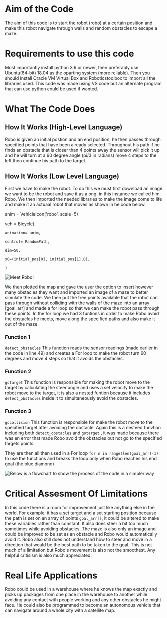 # Aim of the Code
The aim of this code is to start the robot (robo) at a certain position and make this robot navigate through walls and random obstacles to escape a maze.

# Requirements to use this code
Most importantly install python 3.6 or newer, then preferably use Ubuntu(64-bit) 18.04 as the oparting system (more reliable). Then you should install Oracle VM Virtual Box and Roboticstoolbox to import all the libraries used. This code was made using VS code but an alternate program that can use python could be used if wanted.

# What The Code Does

## How It Works (High-Level Language)
Robo is given an initial postion and an end position, he then passes through specified points that have been already selected. Throughout his path if he finds an obstacle that is closer than 4 points away the sensor will pick it up and he will turn at a 60 degree angle (pi/3 in radians) move 4 steps to the left then continue his path to the target.

## How It Works (Low Level Language)
First we have to make the robot. To do this we must first download an image we want to be the robot and save it as a png, in this instance we called him Robo. We then imported the needed libraries to make the image come to life and make it an actuaal robot that moves as shown in he code below.

anim = VehicleIcon('robo', scale=5)

veh = Bicycle(

    animation= anim,

    control= RandomPath,

    dim=50,

    x0=(initial_pos[0], initial_pos[1],0),

    )
  
![Meet Robo!](/desktop/robo.png)

We then plotted the map and gave the user the option to insert however many obstacles they want and imported an image of a maze to better simulate the code. We then put the free points available that the robot can pass through without colliding with the walls of the maze into an array [goal_arr] and made a for loop so that we can make the robot pass through these points. In the for loop we had 3 funtions in order to make Robo avoid the obstacles he meets, move along the specified paths and also make it out of the maze.

### Function 1            
`detect_obstacles` This function reads the sensor readings (made earlier in the code in line 49) and creates a For loop to make the robot turn 60 degrees and move 4 steps so that it avoids the obstacles.

### Function 2
`gotarget` This function is responsible for making the robot move to the target by calculating the steer angle and uses a set velocity to make the robot move to the target, it is also a nested funtion because it includes `detect_obstacles` inside it to simultaneously avoid the obstacles.

### Function 3
`gocollision` This function is responsible for make the robot move to the specified target after avoiding the obstacle. Again this is a nesteed funvtion including both `detect_obstacles` and `gotarget` , it was made because there was en error that made Robo avoid the obstacles but not go to the specified targets points.

They are then all then used in a For loop `for n in range(len(goal_arr)-1)` to use the functions and breaks the loop only when Robo reaches his end goal (the blue diamond) 

![Below is a flowchart to show the process of the code in a simpler way](/home/it/Downloads/Flowchart.png)

# Critical Assesment Of Limitations
In this code there is a room for improvement just like anything else in the world. For example; it has a set target and a set starting position because the path is set on an array of points `goal_arr[]`, it could be altered to make these variables rather than constant. It also does steer a bit too much sometimes while avoiding obstacles. The maze is also only an image and could be improved to be set as an obstacle and Robo would automatically avoid it. Robo also still does not understand how to steer and move in a direction that would be the best path to be taken to the goal. This is not much of a limitation but Robo's movement is also not the smoothest. Any helpful critisism is also much appreciated.

# Real Life Applications
Robo could be used in a warehouse where he knows the map exactly and picks up packages from one place in the warehouse to another while avoiding any contact with people working and any other obstacles he might face. He could also be programmed to become an autonomous vehicle that can navigate around a whole city with a satellite map.
